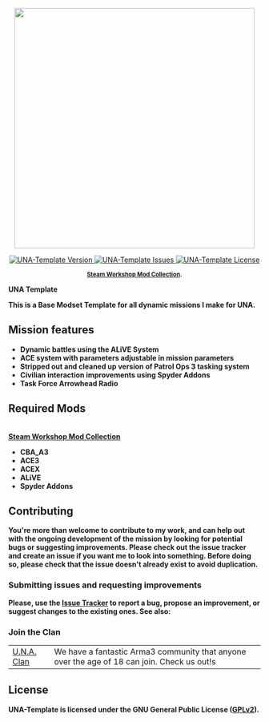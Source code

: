 <p align="center">
    <img src="https://github.com/EchoTwoZero/UNA-Template/blob/master/extras/assets/logo/una_title.jpg?raw=true" width="480">
</p>

<p align="center">
    <a href="https://github.com/EchoTwoZero/UNA-Template/releases/latest">
        <img src="https://img.shields.io/badge/Version-1.00-blue.svg?style=flat-square" alt="UNA-Template Version">
    </a>
    <a href="https://github.com/EchoTwoZero/UNA-Template/issues">
        <img src="https://img.shields.io/github/issues-raw/EchoTwoZero/UNA-Template.svg?style=flat-square&label=Issues" alt="UNA-Template Issues">
    </a>
    <a href="https://github.com/EchoTwoZero/UNA-Template/blob/master/LICENSE">
        <img src="https://img.shields.io/badge/License-GPLv2-red.svg?style=flat-square" alt="UNA-Template License">
    </a>
</p>

<p align="center">
    <sup><strong><a href="http://steamcommunity.com/sharedfiles/filedetails/?id=1286303509">Steam Workshop Mod Collection</a>.<br/>
        </a>
</p>

**UNA Template**

This is a **Base Modset** Template for all dynamic missions I make for UNA.

## Mission features

- Dynamic battles using the ALiVE System
- ACE system with parameters adjustable in mission parameters
- Stripped out and cleaned up version of Patrol Ops 3 tasking system
- Civilian interaction improvements using Spyder Addons
- Task Force Arrowhead Radio

## Required Mods
<br/><a href="http://steamcommunity.com/sharedfiles/filedetails/?id=1286303509">Steam Workshop Mod Collection</a>

- CBA_A3
- ACE3
- ACEX
- ALiVE
- Spyder Addons


## Contributing

You're more than welcome to contribute to my work, and can help out with the ongoing development of the mission by looking for potential bugs or suggesting improvements. Please check out the issue tracker and create an issue if you want me to look into something.  Before doing so, please check that the issue doesn't already exist to avoid duplication.

### Submitting issues and requesting improvements

Please, use the [Issue Tracker](https://github.com/EchoTwoZero/UNA-Template/issues) to report a bug, propose an improvement, or suggest changes to the existing ones. See also:

### Join the Clan

<table>
  <tr>
    <td><a href="https://united-nations-army.eu/">U.N.A. Clan</a></td>
    <td>We have a fantastic Arma3 community that anyone over the age of 18 can join.  Check us out!s</td>
  </tr>
</table>

## License

UNA-Template is licensed under the GNU General Public License ([GPLv2](https://github.com/EchoTwoZero/UNA-Template/blob/master/LICENSE)).
